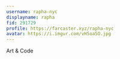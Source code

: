 ```yaml
---
username: rapha-nyc
displayname: rapha
fid: 291729
profile: https://farcaster.xyz/rapha-nyc
avatar: https://i.imgur.com/vH5oa5O.jpg
---
```


Art & Code
